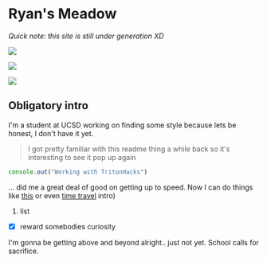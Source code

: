 # Ryan's Meadow

*Quick note: this site is still under generation XD*

<img src="pictures/IMG_6212.jpg"></img>

<img src="pictures/IMG_4665.jpg"></img>

<img src="pictures/IMG_4738.jpg"></img>

## Obligatory intro

I'm a student at UCSD working on finding some style because lets be honest, I don't have it yet. 

> I got pretty familiar with this readme thing a while back so it's interesting to see it pop up again

```JavaScript
console.out("Working with TritonHacks")
```

... did me a great deal of good on getting up to speed. Now I can do things like [this](https://youtu.be/dQw4w9WgXcQ) or even [time travel](#obligatory-intro) intro)

1. list
- [x] reward somebodies curiosity

I'm gonna be getting above and beyond alright.. just not yet. School calls for sacrifice.